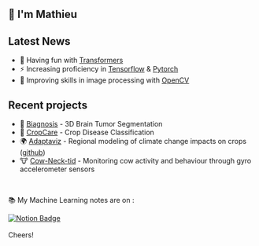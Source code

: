 <!--
- 👯 I’m looking to collaborate on ...
<div id="header" align="center">
  <img src="https://media.giphy.com/media/M9gbBd9nbDrOTu1Mqx/giphy.gif" width="100"/>
</div>
📚 Current Readings Refs:
- 📖 [Deep Learning](https://www.deeplearningbook.org) - Courville, GoodFellow, Bengio
- 📖 [Computer Vision: Algorithms and Applications](https://szeliski.org/Book/) - Szeliski

  <a href="https://wandb.ai/mjouffro">
    <img src="https://camo.githubusercontent.com/5c70f08219d50671f896067e1024b0db9dfca119304d0d977cbf273565be32fc/68747470733a2f2f696d672e736869656c64732e696f2f7374617469632f76313f7374796c653d666f722d7468652d6261646765266d6573736167653d576569676874732b2532362b42696173657326636f6c6f723d323232323232266c6f676f3d576569676874732b2532362b426961736573266c6f676f436f6c6f723d464642453030266c6162656c3d" alt="Weight&Biases Badge"/>
  </a>

-->
## 👋  I'm Mathieu

## Latest News
- 🤗 Having fun with [Transformers](https://huggingface.co/docs/transformers/index)
- ⚡️ Increasing proficiency in [Tensorflow](https://www.tensorflow.org/guide) & [Pytorch](https://pytorch.org/docs/stable/index.html)
- 🌱 Improving skills in image processing with [OpenCV](https://opencv.org)


## Recent projects 
- 🏥 [Biagnosis](https://github.com/mathieujouffroy/3DBraTS) - 3D Brain Tumor Segmentation 
- 🌽 [CropCare](https://github.com/mathieujouffroy/Vi2PC) - Crop Disease Classification 
- 🌍 [Adaptaviz](https://www.adaptaviz.fr/) - Regional modeling of climate change impacts on crops ([github](https://github.com/owalid/adaptaviz))
- 🐮 [Cow-Neck-tid](https://github.com/owalid/cow-neck-tid) - Monitoring cow activity and behaviour through gyro accelerometer sensors

<br>
<div id="badges">
  <p>📚 My Machine Learning notes are on :</p>  
  <a href="https://noiseless-sodalite-b3c.notion.site/AI-5dbc721eaff54ecb9cd238f8dc1a6b86">
    <img src="https://img.shields.io/badge/Notion-white?style=for-the-badge&logo=notion&logoColor=black" alt="Notion Badge"/>
  </a>
</div>
<br>
Cheers!

<br>
